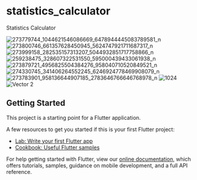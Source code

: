 # statistics_calculator

Statistics Calculator

![273779744_1044621546086669_6478944445083789581_n](https://user-images.githubusercontent.com/73315485/155312675-4a95be91-ed57-4221-bfb5-abe821d8afbc.jpg)
![273800746_661357628450945_5624747921711687317_n](https://user-images.githubusercontent.com/73315485/155312684-c6852524-2f4a-41a0-9b55-0be62642b459.jpg)
![273999158_282535157313207_5044932851717758866_n](https://user-images.githubusercontent.com/73315485/155312695-0a26f089-a585-405c-9e4f-24e5751a6cd1.jpg)
![259238475_328607322531550_595000439433061938_n](https://user-images.githubusercontent.com/73315485/155312681-d07dc4a4-a342-476f-8df9-edb4f62115d0.jpg)
![273879721_4956825504384276_958040710520849521_n](https://user-images.githubusercontent.com/73315485/155312691-cd9aba64-46d7-4815-814b-36077d33cd77.jpg)
![274330745_341406264552245_6246924778469908079_n](https://user-images.githubusercontent.com/73315485/155312700-70d198af-e392-40c3-b331-217280d94983.jpg)
![273783901_958136644907185_2783646766646768978_n](https://user-images.githubusercontent.com/73315485/155312696-c6f595df-35cf-4f48-967a-2e3e528199b3.jpg)
![1024](https://user-images.githubusercontent.com/73315485/155312704-a9c943f0-ddf3-490c-b137-da793b8e1a23.png)
![Vector 2](https://user-images.githubusercontent.com/73315485/155312714-8e64e15e-c048-46d3-b661-9f2686f3e99a.png)


## Getting Started

This project is a starting point for a Flutter application.

A few resources to get you started if this is your first Flutter project:

- [Lab: Write your first Flutter app](https://flutter.dev/docs/get-started/codelab)
- [Cookbook: Useful Flutter samples](https://flutter.dev/docs/cookbook)

For help getting started with Flutter, view our
[online documentation](https://flutter.dev/docs), which offers tutorials,
samples, guidance on mobile development, and a full API reference.
